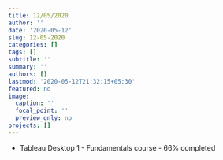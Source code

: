 ```yaml
---
title: 12/05/2020
author: ''
date: '2020-05-12'
slug: 12-05-2020
categories: []
tags: []
subtitle: ''
summary: ''
authors: []
lastmod: '2020-05-12T21:32:15+05:30'
featured: no
image:
  caption: ''
  focal_point: ''
  preview_only: no
projects: []
---
```


- Tableau Desktop 1 - Fundamentals course - 66% completed